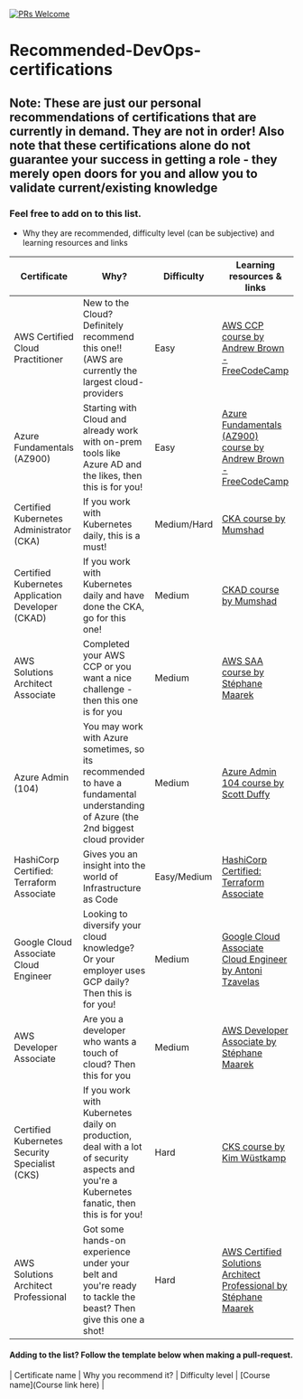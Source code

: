 [![PRs Welcome](https://img.shields.io/badge/PRs-welcome-brightgreen.svg?style=flat-square)](http://makeapullrequest.com)

# Recommended-DevOps-certifications

## Note: These are just our personal recommendations of certifications that are currently in demand. They are not in order! Also note that these certifications alone do not guarantee your success in getting a role - they merely open doors for you and allow you to validate current/existing knowledge

### Feel free to add on to this list. 

- Why they are recommended, difficulty level (can be subjective) and learning resources and links


| Certificate  | Why? | Difficulty | Learning resources & links |
| ------------- | ------------- | ------------- | ------------- |
| AWS Certified Cloud Practitioner | New to the Cloud? Definitely recommend this one!! (AWS are currently the largest cloud-providers | Easy | [AWS CCP course by Andrew Brown - FreeCodeCamp](https://www.youtube.com/watch?v=3hLmDS179YE) |
| Azure Fundamentals (AZ900) | Starting with Cloud and already work with on-prem tools like Azure AD and the likes, then this is for you!  | Easy | [Azure Fundamentals (AZ900) course by Andrew Brown - FreeCodeCamp](https://www.youtube.com/watch?v=NKEFWyqJ5XA) |
| Certified Kubernetes Administrator (CKA) | If you work with Kubernetes daily, this is a must! | Medium/Hard | [CKA course by Mumshad](https://www.udemy.com/course/certified-kubernetes-administrator-with-practice-tests/) |
| Certified Kubernetes Application Developer (CKAD)  | If you work with Kubernetes daily and have done the CKA, go for this one! | Medium | [CKAD course by Mumshad](https://www.udemy.com/course/certified-kubernetes-application-developer/) |
| AWS Solutions Architect Associate  | Completed your AWS CCP or you want a nice challenge - then this one is for you | Medium | [AWS SAA course by Stéphane Maarek](https://www.udemy.com/course/aws-certified-solutions-architect-associate-saa-c02/) |
| Azure Admin (104)  | You may work with Azure sometimes, so its recommended to have a fundamental understanding of Azure (the 2nd biggest cloud provider | Medium | [Azure Admin 104 course by Scott Duffy](https://www.udemy.com/course/70533-azure/) |
| HashiCorp Certified: Terraform Associate  | Gives you an insight into the world of Infrastructure as Code | Easy/Medium | [HashiCorp Certified: Terraform Associate](https://www.udemy.com/course/terraform-beginner-to-advanced/) |
| Google Cloud Associate Cloud Engineer  | Looking to diversify your cloud knowledge? Or your employer uses GCP daily? Then this is for you! | Medium | [Google Cloud Associate Cloud Engineer by Antoni Tzavelas](https://training.antonit.com/p/google-cloud-associate-cloud-engineer) |
| AWS Developer Associate | Are you a developer who wants a touch of cloud? Then this for you | Medium | [AWS Developer Associate by Stéphane Maarek](https://www.udemy.com/course/aws-certified-developer-associate-dva-c01/) |
| Certified Kubernetes Security Specialist (CKS) | If you work with Kubernetes daily on production, deal with a lot of security aspects and you're a Kubernetes fanatic, then this is for you! | Hard | [CKS course by Kim Wüstkamp](https://www.udemy.com/course/certified-kubernetes-security-specialist/) |
| AWS Solutions Architect Professional | Got some hands-on experience under your belt and you're ready to tackle the beast? Then give this one a shot! | Hard | [AWS Certified Solutions Architect Professional by Stéphane Maarek](https://www.udemy.com/course/aws-solutions-architect-professional/) |



####  Adding to the list? Follow the template below when making a pull-request.

| Certificate name | Why you recommend it? | Difficulty level | [Course name](Course link here) |
